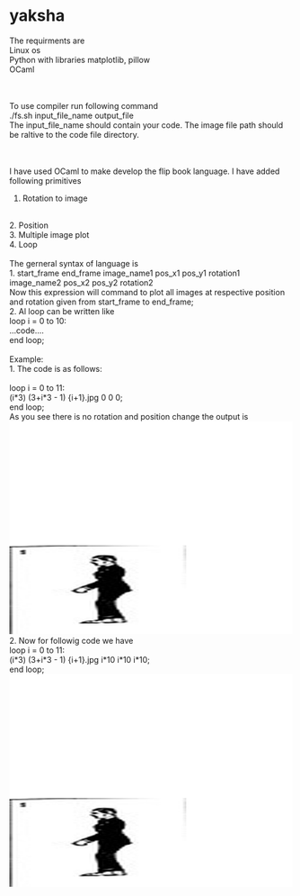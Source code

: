 # yaksha
The requirments are
<br /> Linux os
<br /> Python with libraries matplotlib, pillow
<br /> OCaml

<br />
<br />
To use compiler run following command <br />
./fs.sh   input_file_name   output_file
<br />
The input_file_name should contain your code. The image file path should be raltive to the code file directory.

<br /><br />
I have used OCaml to make develop the flip book language. I have added following primitives
<br />
1. Rotation to image
<br />
2. Position
<br />
3. Multiple image plot
<br />
4. Loop
<br />
<br />
The gerneral syntax of language is
<br />
1. start_frame end_frame image_name1 pos_x1 pos_y1 rotation1 image_name2 pos_x2 pos_y2 rotation2
<br />
Now this expression will command to plot all images at respective position and rotation given from start_frame to end_frame;
<br />
2. Al loop can be written like
<br />
loop i = 0 to 10:
<br />
...code....
<br />
end loop;
<br />
<br />
Example:
<br />
1. The code is as follows:
<br /><br />
loop i = 0 to 11:<br />
(i*3) (3+i*3 - 1) {i+1}.jpg 0 0 0;<br />
end loop;<br />
As you see there is no rotation and position change the output is
<br />

<img alt="ALT test" src="https://github.com/sanky29/yaksha/blob/master/data/good.gif">

<br />
2. Now for followig code we have <br />
loop i = 0 to 11:<br />
(i*3) (3+i*3 - 1) {i+1}.jpg i*10 i*10 i*10;<br />
end loop;<br />
<img alt="ALT test" src="https://github.com/sanky29/yaksha/blob/master/good2.gif">



